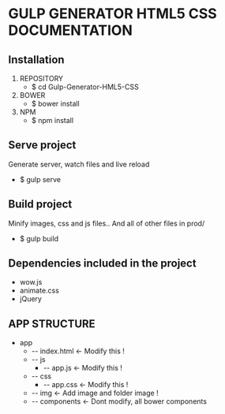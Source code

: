GULP GENERATOR HTML5 CSS DOCUMENTATION
======================================

Installation 
--------------------------

1. REPOSITORY
   * $ cd Gulp-Generator-HML5-CSS
2. BOWER
   * $ bower install
3. NPM
   * $ npm install


Serve project
-----------------

Generate server, watch files and live reload

* $ gulp serve


Build project
-------------

Minify images, css and js files.. And all of other files in prod/ 

* $ gulp build


Dependencies included in the project
------------------------------------

* wow.js
* animate.css
* jQuery


APP STRUCTURE
-------------------


* app
  * -- index.html <- Modify this !
  * -- js
    * -- app.js <- Modify this !
  * -- css
    * -- app.css <- Modify this !
  * -- img  <- Add image and folder image !
  * -- components  <- Dont modify, all bower components
   